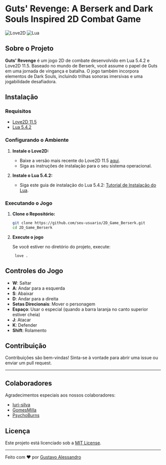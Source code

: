 # Guts' Revenge: A Berserk and Dark Souls Inspired 2D Combat Game

![Love2D](https://img.shields.io/badge/Love2D-11.5-blue)
![Lua](https://img.shields.io/badge/Lua-5.4.2-blue)

## Sobre o Projeto

**Guts' Revenge** é um jogo 2D de combate desenvolvido em Lua 5.4.2 e Love2D 11.5. Baseado no mundo de Berserk, você assume o papel de Guts em uma jornada de vingança e batalha. O jogo também incorpora elementos de Dark Souls, incluindo trilhas sonoras imersivas e uma jogabilidade desafiadora.

## Instalação

### Requisitos

- [Love2D 11.5](https://love2d.org/)
- [Lua 5.4.2](https://www.lua.org/)

### Configurando o Ambiente

1. **Instale o Love2D:**
   - Baixe a versão mais recente do Love2D 11.5 [aqui](https://love2d.org/).
   - Siga as instruções de instalação para o seu sistema operacional.

2. **Instale o Lua 5.4.2:**
   - Siga este guia de instalação do Lua 5.4.2: [Tutorial de Instalação do Lua](https://www.youtube.com/watch?v=zXW7YqoMUpA).

### Executando o Jogo

1. **Clone o Repositório:**

   ```sh
   git clone https://github.com/seu-usuario/2D_Game_Berserk.git
   cd 2D_Game_Berserk

2. **Execute o jogo**
    
    Se você estiver no diretório do projeto, execute:
    
        love .

## Controles do Jogo

- **W**: Saltar
- **A**: Andar para a esquerda
- **S**: Abaixar
- **D**: Andar para a direita
- **Setas Direcionais**: Mover o personagem
- **Espaço**: Usar o especial (quando a barra laranja no canto superior estiver cheia)
- **J**: Atacar
- **K**: Defender
- **Shift**: Rolamento

## Contribuição

Contribuições são bem-vindas! Sinta-se à vontade para abrir uma issue ou enviar um pull request.

---

## Colaboradores

Agradecimentos especiais aos nossos colaboradores:

- [Iuri-silva](https://github.com/Iuri-silva)
- [GomesMilla](https://github.com/GomesMilla)
- [PsychoBurns](https://github.com/PsychoBurns)

## Licença

Este projeto está licenciado sob a [MIT License](LICENSE).

---

Feito com ❤️ por [Gustavo Alessandro](https://github.com/GustSilvaJR)

